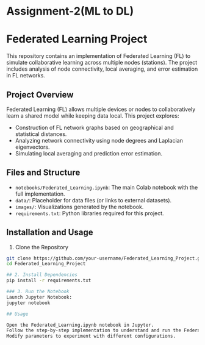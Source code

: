 # Assignment-2(ML to DL)
# Federated Learning Project

This repository contains an implementation of Federated Learning (FL) to simulate collaborative learning across multiple nodes (stations). The project includes analysis of node connectivity, local averaging, and error estimation in FL networks.

## Project Overview

Federated Learning (FL) allows multiple devices or nodes to collaboratively learn a shared model while keeping data local. This project explores:
- Construction of FL network graphs based on geographical and statistical distances.
- Analyzing network connectivity using node degrees and Laplacian eigenvectors.
- Simulating local averaging and prediction error estimation.

## Files and Structure

- `notebooks/Federated_Learning.ipynb`: The main Colab notebook with the full implementation.
- `data/`: Placeholder for data files (or links to external datasets).
- `images/`: Visualizations generated by the notebook.
- `requirements.txt`: Python libraries required for this project.

## Installation and Usage

1. Clone the Repository

```bash
git clone https://github.com/your-username/Federated_Learning_Project.git
cd Federated_Learning_Project

## 2. Install Dependencies
pip install -r requirements.txt

### 3. Run the Notebook
Launch Jupyter Notebook:
jupyter notebook

## Usage

Open the Federated_Learning.ipynb notebook in Jupyter.
Follow the step-by-step implementation to understand and run the Federated Learning model.
Modify parameters to experiment with different configurations.

